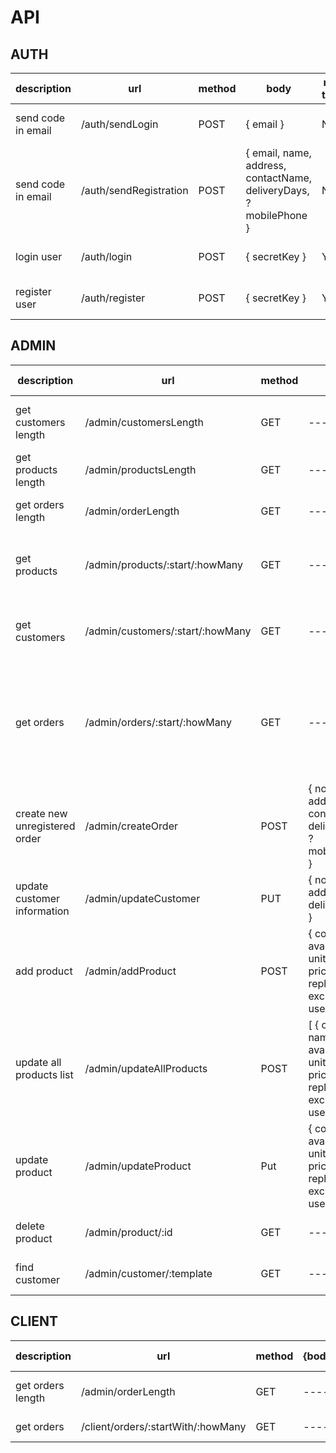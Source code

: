 # API

## AUTH

description | url | method | body | need token | response
----|----|--------|-------------|------------|-------
send code in email | /auth/sendLogin | POST | { email } | NO | { token }/{message : "error"}
send code in email | /auth/sendRegistration | POST | { email, name, address, contactName, deliveryDays, ?mobilePhone } | NO | { token }/{message : "error"}
login user | /auth/login | POST | { secretKey } | YES | { token }/{message : "error"}
register user | /auth/register | POST | { secretKey } | YES | { token }/{message : "error"}

## ADMIN

description | url | method | body | need token | response
----|----|--------|-------------|------------|-------
get customers length | /admin/customersLength | GET | ----- | YES | { customersLength }/{message : "error"}
get products length | /admin/productsLength | GET | ----- | YES | { productsLength }/{message : "error"}
get orders length | /admin/orderLength | GET | ----- | YES | { orderLength }/{message : "error"}
get products | /admin/products/:start/:howMany | GET | ----- | YES | [{ id, code, name, unit, price, availability }]/{message : "error"}
get customers | /admin/customers/:start/:howMany | GET | ----- | YES | [{ no, name, address, deliveryDays }]/{message : "error"}
get orders | /admin/orders/:start/:howMany | GET | ----- | YES | [{ orderNo, customerName, customerNo, items, notes, ordered, reqDelivery, status }]/{message : "error"}
create new unregistered order | /admin/createOrder | POST | { no, name, address, contactName, deliveryDays, ?mobilePhone } | YES | { message : 'ok' }/{message : "error"}
update customer information | /admin/updateCustomer | PUT | { no, name, address, deliveryDays } | YES | { message : 'ok' }/{message : "error"}
add product | /admin/addProduct | POST | { code, name, availability, units : [{ unit, price }], ?replaceTo, exclusive ?: [ userNo ] } | YES | { message : 'ok' }/{message : "error"}
update all products list | /admin/updateAllProducts | POST | [ { code, name, availability, units : [{ unit, price }], ?replaceTo, exclusive ?: [ userNo ] } ] | YES | { message : 'ok' }/{message : "error"}
update product | /admin/updateProduct | Put | { code, name, availability, units : [{ unit, price }], ?replaceTo, exclusive ?: [ userNo ] } | YES | { message : 'ok' }/{message : "error"}
delete product | /admin/product/:id | GET | ----- | YES | { message : 'ok' }/{message : "error"}
find customer | /admin/customer/:template | GET | ----- | YES | { message : 'ok' }/{message : "error"}

## CLIENT

description | url | method | {body}/params | need token | response
----|----|--------|-------------|------------|-------
get orders length | /admin/orderLength | GET | ----- | YES | { orderLength }/{message : "error"}
get orders | /client/orders/:startWith/:howMany | GET | ----- | YES | [{order}]/{message : "error"}
